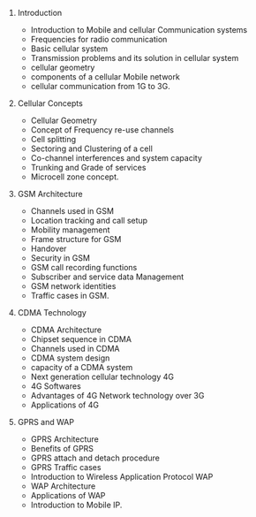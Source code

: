 1. Introduction

   - Introduction to Mobile and cellular Communication systems
   - Frequencies for radio communication
   - Basic cellular system
   - Transmission problems and its solution in cellular system
   - cellular geometry
   - components of a cellular Mobile network
   - cellular communication from 1G to 3G.

2. Cellular Concepts

   - Cellular Geometry
   - Concept of Frequency re-use channels
   - Cell splitting
   - Sectoring and Clustering of a cell
   - Co-channel interferences and system capacity
   - Trunking and Grade of services
   - Microcell zone concept.

3. GSM Architecture

   - Channels used in GSM
   - Location tracking and call setup
   - Mobility management
   - Frame structure for GSM
   - Handover
   - Security in GSM
   - GSM call recording functions
   - Subscriber and service data Management
   - GSM network identities
   - Traffic cases in GSM.

4. CDMA Technology

   - CDMA Architecture
   - Chipset sequence in CDMA
   - Channels used in CDMA
   - CDMA system design
   - capacity of a CDMA system
   - Next generation cellular technology 4G
   - 4G Softwares
   - Advantages of 4G Network technology over 3G
   - Applications of 4G

5. GPRS and WAP

   - GPRS Architecture
   - Benefits of GPRS
   - GPRS attach and detach procedure
   - GPRS Traffic cases
   - Introduction to Wireless Application Protocol WAP
   - WAP Architecture
   - Applications of WAP
   - Introduction to Mobile IP.
